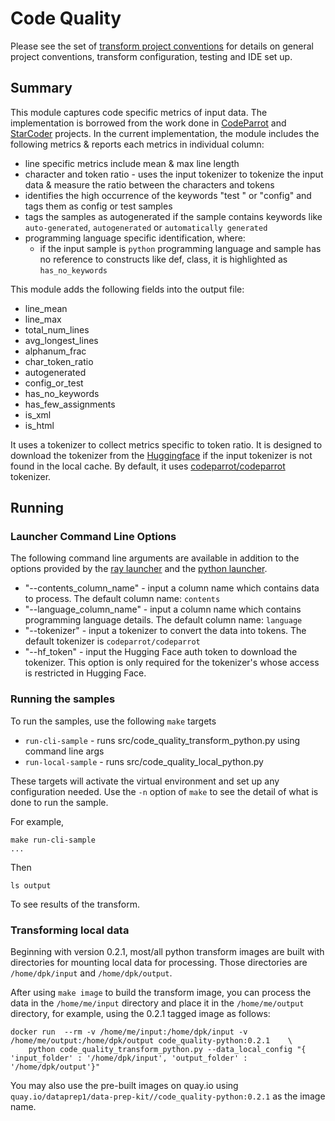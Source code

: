# Code Quality 

Please see the set of
[transform project conventions](../../../README.md)
for details on general project conventions, transform configuration,
testing and IDE set up.

## Summary
This module captures code specific metrics of input data. The implementation is borrowed from the work done in [CodeParrot](https://huggingface.co/blog/codeparrot) and [StarCoder](https://arxiv.org/abs/2305.06161) projects. In the current implementation, the module includes the following metrics & reports each metrics in individual column:

* line specific metrics include mean & max line length
* character and token ratio - uses the input tokenizer to tokenize the input data & measure the ratio between the characters and tokens
* identifies the high occurrence of the keywords "test " or "config" and tags them as config or test samples
* tags the samples as autogenerated if the sample contains keywords like `auto-generated`, `autogenerated` or `automatically generated`
* programming language specific identification, where:
    * if the input sample is `python` programming language and sample has no reference to constructs like def, class, it is highlighted as `has_no_keywords` 

This module adds the following fields into the output file:
<ul>
       <li>line_mean</li>
       <li>line_max</li>
       <li>total_num_lines</li>
       <li>avg_longest_lines</li>
       <li>alphanum_frac</li>
       <li>char_token_ratio</li>
       <li>autogenerated</li>
       <li>config_or_test</li>
       <li>has_no_keywords</li>
       <li>has_few_assignments</li>
       <li>is_xml</li>
       <li>is_html</li>
</ul>

It uses a tokenizer to collect metrics specific to token ratio.  It is designed to download the tokenizer from the [Huggingface](https://huggingface.co/) if the input tokenizer is not found in the local cache. By default, it uses [codeparrot/codeparrot](https://huggingface.co/codeparrot/codeparrot) tokenizer.

## Running

### Launcher Command Line Options 

The following command line arguments are available in addition to 
the options provided by the [ray launcher](../../../../data-processing-lib/doc/ray-launcher-options.md)
and the [python launcher](../../../../data-processing-lib/doc/python-launcher-options.md).

* "--contents_column_name" - input a column name which contains data to process. The default column name: `contents`
* "--language_column_name" - input a column name which contains programming language details. The default column name: `language`
* "--tokenizer" - input a tokenizer to convert the data into tokens. The default tokenizer is `codeparrot/codeparrot`
* "--hf_token" - input the Hugging Face auth token to download the tokenizer. This option is only required for the tokenizer's whose access is restricted in Hugging Face.

### Running the samples
To run the samples, use the following `make` targets

* `run-cli-sample` - runs src/code_quality_transform_python.py using command line args
* `run-local-sample` - runs src/code_quality_local_python.py

These targets will activate the virtual environment and set up any configuration needed.
Use the `-n` option of `make` to see the detail of what is done to run the sample.

For example, 
```shell
make run-cli-sample
...
```
Then 
```shell
ls output
```
To see results of the transform.

### Transforming local data 

Beginning with version 0.2.1, most/all python transform images are built with directories for mounting local data for processing.
Those directories are `/home/dpk/input` and `/home/dpk/output`.

After using `make image` to build the transform image, you can process the data 
in the `/home/me/input` directory and place it in the `/home/me/output` directory, for example,  using the 0.2.1 tagged image as follows:

```shell
docker run  --rm -v /home/me/input:/home/dpk/input -v /home/me/output:/home/dpk/output code_quality-python:0.2.1 	\
	python code_quality_transform_python.py --data_local_config "{ 'input_folder' : '/home/dpk/input', 'output_folder' : '/home/dpk/output'}"
```

You may also use the pre-built images on quay.io using `quay.io/dataprep1/data-prep-kit//code_quality-python:0.2.1` as the image name.

